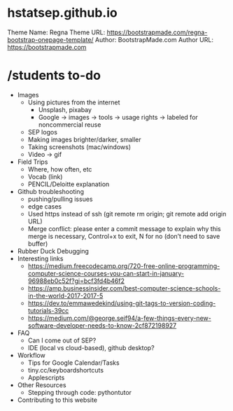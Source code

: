 # hstatsep.github.io

Theme Name: Regna
Theme URL: https://bootstrapmade.com/regna-bootstrap-onepage-template/
Author: BootstrapMade.com
Author URL: https://bootstrapmade.com

# /students to-do
- Images
  - Using pictures from the internet
    - Unsplash, pixabay
    - Google → images → tools → usage rights → labeled for noncommercial reuse
  - SEP logos
  - Making images brighter/darker, smaller
  - Taking screenshots (mac/windows)
  - Video → gif
- Field Trips
  - Where, how often, etc
  - Vocab (link)
  - PENCIL/Deloitte explanation
- Github troubleshooting 
  - pushing/pulling issues
  - edge cases
  - Used https instead of ssh (git remote rm origin; git remote add origin URL)
  - Merge conflict: please enter a commit message to explain why this merge is necessary, Control+x to exit, N for no (don’t need to save buffer)
- Rubber Duck Debugging
- Interesting links
  - https://medium.freecodecamp.org/720-free-online-programming-computer-science-courses-you-can-start-in-january-96988eb0c52f?gi=bcf3fd4b46f2
  - https://amp.businessinsider.com/best-computer-science-schools-in-the-world-2017-2017-5
  - https://dev.to/emmawedekind/using-git-tags-to-version-coding-tutorials-39cc
  - https://medium.com/@george.seif94/a-few-things-every-new-software-developer-needs-to-know-2cf872198927
- FAQ
  - Can I come out of SEP?
  - IDE (local vs cloud-based), github desktop?
- Workflow
  - Tips for Google Calendar/Tasks
  - tiny.cc/keyboardshortcuts
  - Applescripts
- Other Resources
  - Stepping through code: pythontutor
- Contributing to this website

